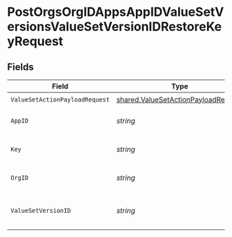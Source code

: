 # PostOrgsOrgIDAppsAppIDValueSetVersionsValueSetVersionIDRestoreKeyRequest


## Fields

| Field                                                                                      | Type                                                                                       | Required                                                                                   | Description                                                                                |
| ------------------------------------------------------------------------------------------ | ------------------------------------------------------------------------------------------ | ------------------------------------------------------------------------------------------ | ------------------------------------------------------------------------------------------ |
| `ValueSetActionPayloadRequest`                                                             | [shared.ValueSetActionPayloadRequest](../../models/shared/valuesetactionpayloadrequest.md) | :heavy_check_mark:                                                                         | N/A                                                                                        |
| `AppID`                                                                                    | *string*                                                                                   | :heavy_check_mark:                                                                         | The Application ID.<br/><br/>                                                              |
| `Key`                                                                                      | *string*                                                                                   | :heavy_check_mark:                                                                         | Key of the value to be restored.<br/><br/>                                                 |
| `OrgID`                                                                                    | *string*                                                                                   | :heavy_check_mark:                                                                         | The Organization ID.<br/><br/>                                                             |
| `ValueSetVersionID`                                                                        | *string*                                                                                   | :heavy_check_mark:                                                                         | The ValueSetVersion ID.<br/><br/>                                                          |